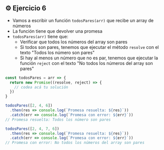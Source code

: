 ## ⚙️ **Ejercicio 6**

- Vamos a escribir un función `todosPares(arr)` que recibe un array de números
- La función tiene que devolver una promesa
- `todosPares(arr)` tiene que:
  - Verificar que todos los números del array son pares
  - Si todos son pares, tenemos que ejecutar el método `resolve` con el texto "Todos los número son pares"
  - Si hay al menos un número que no es par, tenemos que ejecutar la función `reject` con el texto "No todos los números del array son pares"

```js
const todosPares = arr => {
  return new Promise((resolve, reject) => {
    // codea acá tu solución
  })
}

todosPares([2, 4, 6])
  .then(res => console.log(`Promesa resuelta: ${res}`))
  .catch(err => console.log(`Promesa con error: ${err}`))
// Promesa resuelta: Todos los número son pares

todosPares([2, 4, 7, 6])
  .then(res => console.log(`Promesa resuelta: ${res}`))
  .catch(err => console.log(`Promesa con error: ${err}`))
// Promesa con error: No todos los números del array son pares
```